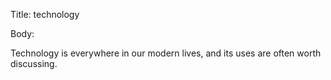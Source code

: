 Title:  technology

Body: 

Technology is everywhere in our modern lives, and its uses are often worth discussing. 

